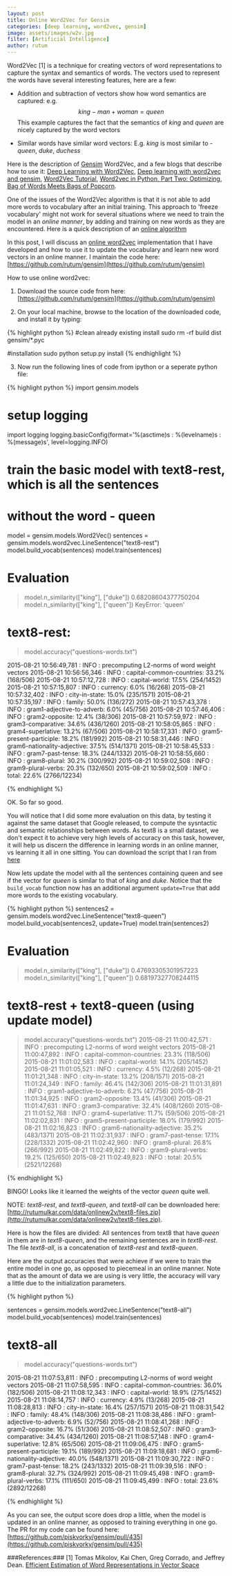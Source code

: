 ```yaml
---
layout: post
title: Online Word2Vec for Gensim
categories: [deep learning, word2vec, gensim]
image: assets/images/w2v.jpg
filter: [Artificial Intelligence]
author: rutum
---
```


Word2Vec [1] is a technique for creating vectors of word representations to capture the syntax and semantics of words. The vectors used to represent the words have several interesting features, here are a few:

* Addition and subtraction of vectors show how word semantics are captured:
 e.g. $$king - man + woman = queen$$
This example captures the fact that the semantics of $king$ and $queen$ are nicely captured by the word vectors

* Similar words have similar word vectors: E.g. $king$ is most similar to - $queen$, $duke$, $duchess$

Here is the description of [Gensim](http://radimrehurek.com/gensim/) Word2Vec, and a few blogs that describe how to use it: [Deep Learning with Word2Vec](https://radimrehurek.com/gensim/models/word2vec.html), [Deep learning with word2vec and gensim](http://rare-technologies.com/deep-learning-with-word2vec-and-gensim/), [Word2Vec Tutorial](http://rare-technologies.com/word2vec-tutorial/), [Word2vec in Python, Part Two: Optimizing](http://rare-technologies.com/word2vec-in-python-part-two-optimizing/), [Bag of Words Meets Bags of Popcorn](https://www.kaggle.com/c/word2vec-nlp-tutorial/details/part-2-word-vectors).

One of the issues of the Word2Vec algorithm is that it is not able to add more words to vocabulary after an initial training. This approach to 'freeze vocabulary' might not work for several situations where we need to train the model in an *online manner*, by adding and training on new words as they are encountered. Here is a quick description of an [online algorithm](https://en.wikipedia.org/wiki/Online_algorithm)

In this post, I will discuss an [online word2vec](https://github.com/rutum/gensim) implementation that I have developed and how to use it to update the vocabulary and learn new word vectors in an online manner. I maintain the code here: [https://github.com/rutum/gensim](https://github.com/rutum/gensim)


How to use online word2vec:

1) Download the source code from here: [https://github.com/rutum/gensim](https://github.com/rutum/gensim)

2) On your local machine, browse to the location of the downloaded code, and install it by typing:

{% highlight python %}
#clean already existing install
sudo rm -rf build dist gensim/*.pyc

#installation
sudo python setup.py install
{% endhighlight %}

3) Now run the following lines of code from ipython or a seperate python file:


{% highlight python %}
import gensim.models

# setup logging
import logging
logging.basicConfig(format='%(asctime)s : %(levelname)s : %(message)s', level=logging.INFO)

# train the basic model with text8-rest, which is all the sentences
# without the word - queen
model = gensim.models.Word2Vec()
sentences = gensim.models.word2vec.LineSentence("text8-rest")
model.build_vocab(sentences)
model.train(sentences)

# Evaluation
> model.n_similarity(["king"], ["duke"])
> 0.68208604377750204
> model.n_similarity(["king"], ["queen"])
> KeyError: 'queen'

# text8-rest:
> model.accuracy("questions-words.txt")

2015-08-21 10:56:49,781 : INFO : precomputing L2-norms of word weight vectors
2015-08-21 10:56:56,346 : INFO : capital-common-countries: 33.2% (168/506)
2015-08-21 10:57:12,728 : INFO : capital-world: 17.5% (254/1452)
2015-08-21 10:57:15,807 : INFO : currency: 6.0% (16/268)
2015-08-21 10:57:32,402 : INFO : city-in-state: 15.0% (235/1571)
2015-08-21 10:57:35,197 : INFO : family: 50.0% (136/272)
2015-08-21 10:57:43,378 : INFO : gram1-adjective-to-adverb: 6.0% (45/756)
2015-08-21 10:57:46,406 : INFO : gram2-opposite: 12.4% (38/306)
2015-08-21 10:57:59,972 : INFO : gram3-comparative: 34.6% (436/1260)
2015-08-21 10:58:05,865 : INFO : gram4-superlative: 13.2% (67/506)
2015-08-21 10:58:17,331 : INFO : gram5-present-participle: 18.2% (181/992)
2015-08-21 10:58:31,446 : INFO : gram6-nationality-adjective: 37.5% (514/1371)
2015-08-21 10:58:45,533 : INFO : gram7-past-tense: 18.3% (244/1332)
2015-08-21 10:58:55,660 : INFO : gram8-plural: 30.2% (300/992)
2015-08-21 10:59:02,508 : INFO : gram9-plural-verbs: 20.3% (132/650)
2015-08-21 10:59:02,509 : INFO : total: 22.6% (2766/12234)

{% endhighlight %}

OK. So far so good.

You will notice that I did some more evaluation on this data, by testing it against the same dataset that Google released, to compute the sysntactic and semantic relationships between words. As text8 is a small dataset, we don't expect it to achieve very high levels of accuracy on this task, however, it will help us discern the difference in learning words in an online manner, vs learning it all in one sitting. You can download the script that I ran from [here](http://rutumulkar.com/data/onlinew2v/word2vec_wrapper.py)

Now lets update the model with all the sentences containing queen and see if the vector for $queen$ is similar to that of $king$ and $duke$. Notice that the `build_vocab` function now has an additional argument `update=True` that add more words to the existing vocabulary.

{% highlight python %}
sentences2 = gensim.models.word2vec.LineSentence("text8-queen")
model.build_vocab(sentences2, update=True)
model.train(sentences2)

# Evaluation
> model.n_similarity(["king"], ["duke"])
> 0.47693305301957223
> model.n_similarity(["king"], ["queen"])
> 0.68197327708244115

# text8-rest + text8-queen (using update model)
> model.accuracy("questions-words.txt")
2015-08-21 11:00:42,571 : INFO : precomputing L2-norms of word weight vectors
2015-08-21 11:00:47,892 : INFO : capital-common-countries: 23.3% (118/506)
2015-08-21 11:01:02,583 : INFO : capital-world: 14.1% (205/1452)
2015-08-21 11:01:05,521 : INFO : currency: 4.5% (12/268)
2015-08-21 11:01:21,348 : INFO : city-in-state: 13.2% (208/1571)
2015-08-21 11:01:24,349 : INFO : family: 46.4% (142/306)
2015-08-21 11:01:31,891 : INFO : gram1-adjective-to-adverb: 6.2% (47/756)
2015-08-21 11:01:34,925 : INFO : gram2-opposite: 13.4% (41/306)
2015-08-21 11:01:47,631 : INFO : gram3-comparative: 32.4% (408/1260)
2015-08-21 11:01:52,768 : INFO : gram4-superlative: 11.7% (59/506)
2015-08-21 11:02:02,831 : INFO : gram5-present-participle: 18.0% (179/992)
2015-08-21 11:02:16,823 : INFO : gram6-nationality-adjective: 35.2% (483/1371)
2015-08-21 11:02:31,937 : INFO : gram7-past-tense: 17.1% (228/1332)
2015-08-21 11:02:42,960 : INFO : gram8-plural: 26.8% (266/992)
2015-08-21 11:02:49,822 : INFO : gram9-plural-verbs: 19.2% (125/650)
2015-08-21 11:02:49,823 : INFO : total: 20.5% (2521/12268)

{% endhighlight %}

BINGO! Looks like it learned the weights of the vector $queen$ quite well.


NOTE: *text8-rest*, and *text8-queen*, and *text8-all* can be downloaded here: [http://rutumulkar.com/data/onlinew2v/text8-files.zip](http://rutumulkar.com/data/onlinew2v/text8-files.zip).

Here is how the files are divided: All sentences from text8 that have *queen* in them are in *text8-queen*, and the remaining sentences are in *text8-rest*. The file *text8-all*, is a concatenation of *text8-rest* and *text8-queen*.



Here are the output accuracies that were achieve if we were to train the entire model in one go, as opposed to piecemeal in an online manner. Note that as the amount of data we are using is very little, the accuracy will vary a little due to the initialization parameters.

{% highlight python %}

sentences = gensim.models.word2vec.LineSentence("text8-all")
model.build_vocab(sentences)
model.train(sentences)

# text8-all
> model.accuracy("questions-words.txt")

2015-08-21 11:07:53,811 : INFO : precomputing L2-norms of word weight vectors
2015-08-21 11:07:58,595 : INFO : capital-common-countries: 36.0% (182/506)
2015-08-21 11:08:12,343 : INFO : capital-world: 18.9% (275/1452)
2015-08-21 11:08:14,757 : INFO : currency: 4.9% (13/268)
2015-08-21 11:08:28,813 : INFO : city-in-state: 16.4% (257/1571)
2015-08-21 11:08:31,542 : INFO : family: 48.4% (148/306)
2015-08-21 11:08:38,486 : INFO : gram1-adjective-to-adverb: 6.9% (52/756)
2015-08-21 11:08:41,268 : INFO : gram2-opposite: 16.7% (51/306)
2015-08-21 11:08:52,507 : INFO : gram3-comparative: 34.4% (434/1260)
2015-08-21 11:08:57,148 : INFO : gram4-superlative: 12.8% (65/506)
2015-08-21 11:09:06,475 : INFO : gram5-present-participle: 19.1% (189/992)
2015-08-21 11:09:18,681 : INFO : gram6-nationality-adjective: 40.0% (548/1371)
2015-08-21 11:09:30,722 : INFO : gram7-past-tense: 18.2% (243/1332)
2015-08-21 11:09:39,516 : INFO : gram8-plural: 32.7% (324/992)
2015-08-21 11:09:45,498 : INFO : gram9-plural-verbs: 17.1% (111/650)
2015-08-21 11:09:45,499 : INFO : total: 23.6% (2892/12268)

{% endhighlight %}

As you can see, the output score does drop a little, when the model is updated in an online manner, as opposed to training everything in one go. The PR for my code can be found here: [https://github.com/piskvorky/gensim/pull/435](https://github.com/piskvorky/gensim/pull/435)

###References:###
[1] Tomas Mikolov, Kai Chen, Greg Corrado, and Jeffrey Dean. [Efficient Estimation of Word Representations in Vector Space](http://arxiv.org/pdf/1301.3781v3.pdf)
